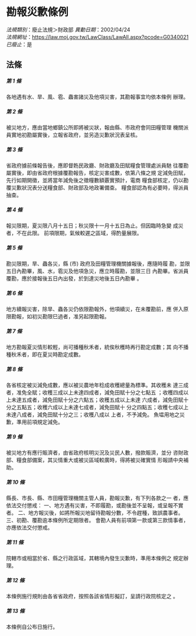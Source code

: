 # 勘報災歉條例

*法規類別*：廢止法規＞財政部
*異動日期*：2002/04/24  
*法規網址*：https://law.moj.gov.tw/LawClass/LawAll.aspx?pcode=G0340021
*已廢止*：是


## 法條
##### 第 1 條
各地遇有水、旱、風、雹、蟲害諸災及他項災害，其勘報事宜均依本條例
辦理。

##### 第 2 條
被災地方，應由當地鄉鎮公所即將被災狀，報由縣、市政府會同田糧管理
機關派員實地初勘屬實後，立報省政府，並另造災歉狀況表呈核。

##### 第 3 條
省政府據前條報告後，應即督飭民政廳、財政廳及田賦糧食管理處派員馳
往覆勘屬實後，即由省政府根據覆勘報告，核定災害成數，依第八條之規
定減免田賦，先行如期開徵，並將當年減免後之徵糧數額覈實預計，電商
糧食部核定，仍以勘覆災歉狀況表分送糧食部、財政部及地政署備查。
糧食部認為有必要時，得派員抽查。

##### 第 4 條
報災限期，夏災限八月十五日；秋災限十一月十五日為止。但因臨時急變
成災者，不在此限。
前項限期，氣候較遲之區域，得酌量展限。

##### 第 5 條
勘災限期，旱、蟲各災，縣 (市) 政府及田糧管理機關據報後，應隨時履
勘，並限五日內勘畢，風、水，雹災及他項急災，應立時履勘，並限三日
內勘畢。省派員覆勘，應於接報後五日內出發，於到達災地後五日內勘畢
。

##### 第 6 條
地方續報災害，除旱、蟲各災仍依限勘報外，他項續災，在未覆勘前，應
併入原限勘報，如初災勘限巳過者，准另起限勘報。

##### 第 7 條
地方勘報夏災情形較輕，尚可播種秋禾者，統俟秋穫時再行勘定成數；其
向不播種秋禾者，即在夏災時勘定成數。

##### 第 8 條
各省核定被災減免成數，應以被災農地年稔成收穫總量為標準。其收穫未
達三成者，准免全賦；收穫三成以上未達四成者，減免田賦十分之七點五
；收穫四成以上未達五成者，減免田賦十分之六點五；收穫五成以上未達
六成者，減免田賦十分之五點五；收穫六成以上未達七成者，減免田賦十
分之四點五；收穫七成以上未達八成者，減免田賦十分之三；收穫八成以
上者，不予減免。
魚塭用地之災歉，準用前項規定減免。

##### 第 9 條
被災地方有應行賑濟者，由省政府核明災況及災民人數，撥款賑濟，並分
咨財政部、糧食部備案，其災情重大或被災區域較廣時，得將被災確實情
形報請中央補助。

##### 第 10 條
縣長、市長、縣、市田糧管理機關主管人員，勘報災歉，有下列各款之一
者，應依法交付懲戒：
一、地方遇有災害，不即履勘，或勘後並不呈報，或呈報不實者。
二、地方報災後，如將所報災地留待勘報分數，不令趕種，致誤農事者。
三、初勘、覆勘逾本條例所定期限者。
會勘人員有前項第一款或第三款情事者，亦應依法交付懲戒。


##### 第 11 條
院轄市或相當於省、縣之行政區域，其轄境內發生災歉時，準用本條例之
規定辦理。

##### 第 12 條
本條例施行規則由各省省政府，按照各該省情形擬訂，呈請行政院核定之
。

##### 第 13 條
本條例自公布日施行。


